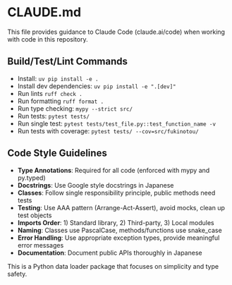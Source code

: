 # CLAUDE.md

This file provides guidance to Claude Code (claude.ai/code) when working with code in this repository.

## Build/Test/Lint Commands
- Install: `uv pip install -e .`
- Install dev dependencies: `uv pip install -e ".[dev]"`
- Run lints `ruff check .`
- Run formatting `ruff format .`
- Run type checking: `mypy --strict src/`
- Run tests: `pytest tests/`
- Run single test: `pytest tests/test_file.py::test_function_name -v`
- Run tests with coverage: `pytest tests/ --cov=src/fukinotou/`

## Code Style Guidelines
- **Type Annotations**: Required for all code (enforced with mypy and py.typed)
- **Docstrings**: Use Google style docstrings in Japanese
- **Classes**: Follow single responsibility principle, public methods need tests
- **Testing**: Use AAA pattern (Arrange-Act-Assert), avoid mocks, clean up test objects
- **Imports Order**: 1) Standard library, 2) Third-party, 3) Local modules
- **Naming**: Classes use PascalCase, methods/functions use snake_case
- **Error Handling**: Use appropriate exception types, provide meaningful error messages
- **Documentation**: Document public APIs thoroughly in Japanese

This is a Python data loader package that focuses on simplicity and type safety.